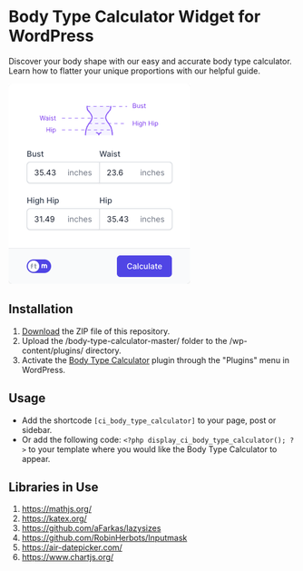 # Body Type Calculator Widget for WordPress

Discover your body shape with our easy and accurate body type calculator. Learn how to flatter your unique proportions with our helpful guide.

![Body Type Calculator Input Form](/assets/images/screenshot-1.png "Body Type Calculator Input Form")

## Installation

1. [Download](https://github.com/pub-calculator-io/body-type-calculator/archive/refs/heads/master.zip) the ZIP file of this repository.
2. Upload the /body-type-calculator-master/ folder to the /wp-content/plugins/ directory.
3. Activate the [Body Type Calculator](https://www.calculator.io/body-type-calculator/ "Body Type Calculator Homepage") plugin through the "Plugins" menu in WordPress.

## Usage
* Add the shortcode `[ci_body_type_calculator]` to your page, post or sidebar.
* Or add the following code: `<?php display_ci_body_type_calculator(); ?>` to your template where you would like the Body Type Calculator to appear.

## Libraries in Use
1. https://mathjs.org/
2. https://katex.org/
3. https://github.com/aFarkas/lazysizes
4. https://github.com/RobinHerbots/Inputmask
5. https://air-datepicker.com/
6. https://www.chartjs.org/
